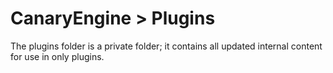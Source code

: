 # CanaryEngine > Plugins

The plugins folder is a private folder; it contains all updated internal content for use in only plugins.

